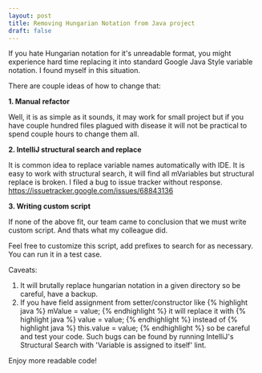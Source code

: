 ```yaml
---
layout: post
title: Removing Hungarian Notation from Java project
draft: false
---
```

If you hate Hungarian notation for it's unreadable format, you might experience hard time replacing it into standard Google Java Style variable notation. I found myself in this situation.

There are couple ideas of how to change that:

<b>1. Manual refactor</b>

Well, it is as simple as it sounds, it may work for small project but if you have couple hundred files plagued with disease it will not be practical to spend couple hours to change them all.

<b>2. IntelliJ structural search and replace</b>

It is common idea to replace variable names automatically with IDE. It is easy to work with structural search, it will find all mVariables but structural replace is broken. I filed a bug to issue tracker without response. https://issuetracker.google.com/issues/68843136

<b>3. Writing custom script</b>

If none of the above fit, our team came to conclusion that we must write custom script.
And thats what my colleague did.

<script src="https://gist.github.com/TKolbusz/1862bfa57b506a7b5e0afde4ea3e371f.js"></script>

Feel free to customize this script, add prefixes to search for as necessary. You can run it in a test case.

Caveats:

1. It will brutally replace hungarian notation in a given directory so be careful, have a backup. 
2. If you have field assignment from setter/constructor like 
{% highlight java %}
mValue = value;
{% endhighlight %}
it will replace it with 
{% highlight java %}
value = value;
{% endhighlight %} 
instead of
{% highlight java %}
this.value = value;
{% endhighlight %}
so be careful and test your code. Such bugs can be found by running IntelliJ's Structural Search with 'Variable is assigned to itself' lint.

Enjoy more readable code!
